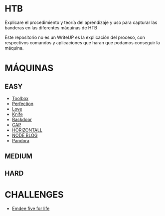# HTB

Explicare el procedimiento y teoría del aprendizaje y uso para capturar las banderas en las diferentes máquinas de HTB

Este repositorio no es un WriteUP es la explicación del proceso, con respectivos comandos y aplicaciones que haran que podamos conseguir la máquina.

# MÁQUINAS

## EASY

- [Toolbox](https://github.com/D4l1-web/HTB/blob/main/Easy-Toolbox-HTB.md) 
- [Perfection](https://github.com/D4l1-web/HTB/blob/main/Easy-Perfection-HTB.md)
- [Love](https://github.com/D4l1-web/HTB/blob/main/Easy-Love-HTB.md)
- [Knife](https://github.com/D4l1-web/HTB/blob/main/Easy-Knife-HTB.md)
- [Backdoor](https://github.com/D4l1-web/HTB-Maquinas/blob/main/Easy-Backdoor-HTB.md)
- [CAP](https://github.com/D4l1-web/HTB-Maquinas/blob/main/Easy-CAP-HTB.md)
- [HORIZONTALL](https://github.com/D4l1-web/HTB-Maquinas/blob/main/Easy-HTB-Horizontall.md)
- [NODE BLOG](https://github.com/D4l1-web/HTB-Maquinas/blob/main/Easy-NodeBlog-HTB.md)
- [Pandora](https://github.com/D4l1-web/HTB-Maquinas/blob/main/Easy-Pandora-HTB(sin%20terminar).md)

## MEDIUM

## HARD

# CHALLENGES

- [Emdee five for life](https://github.com/D4l1-web/HTB/blob/main/Challenge-Emdee%20five%20for%20life(sin%20acabar).md)
